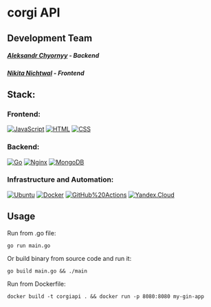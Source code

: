 # corgi API

## Development Team
##### [Aleksandr Chyornyy](https://github.com/chyornyy) - Backend
##### [Nikita Nichtwal](https://github.com/nichtwal) - Frontend

## Stack:

### Frontend:
[![JavaScript](https://img.shields.io/badge/JavaScript-F7DF1E?style=for-the-badge&logo=javascript&logoColor=black)](https://www.javascript.com/)
[![HTML](https://img.shields.io/badge/HTML5-E34F26?style=for-the-badge&logo=html5&logoColor=white)](https://html.spec.whatwg.org/)
[![CSS](https://img.shields.io/badge/CSS3-1572B6?style=for-the-badge&logo=css3&logoColor=white)](https://www.w3.org/Style/CSS/Overview.en.html)

### Backend:
[![Go](https://img.shields.io/badge/Go-00ADD8?style=for-the-badge&logo=go&logoColor=white)](https://go.dev/)
[![Nginx](https://img.shields.io/badge/NGINX-008000?style=for-the-badge&logo=NGINX)](https://nginx.org/ru/)
[![MongoDB](https://img.shields.io/badge/MongoDB-4EA94B?style=for-the-badge&logo=mongodb&logoColor=white)](https://www.mongodb.com/)

### Infrastructure and Automation:
[![Ubuntu](https://img.shields.io/badge/Ubuntu-E95420?style=for-the-badge&logo=ubuntu&logoColor=white)](https://ubuntu.com/)
[![Docker](https://img.shields.io/badge/Docker-87cefa?style=for-the-badge&logo=docker)](https://www.docker.com/)
[![GitHub%20Actions](https://img.shields.io/badge/GitHub_Actions-20232A?style=for-the-badge&logo=github-actions)](https://github.com/features/actions)
[![Yandex.Cloud](https://img.shields.io/badge/-Yandex.Cloud-1e90ff?style=for-the-badge&logo=Yandex.Cloud)](https://cloud.yandex.ru/)

## Usage
Run from .go file:
```
go run main.go
```
Or build binary from source code and run it:
```
go build main.go && ./main
```
Run from Dockerfile:
```
docker build -t corgiapi . && docker run -p 8080:8080 my-gin-app

```

